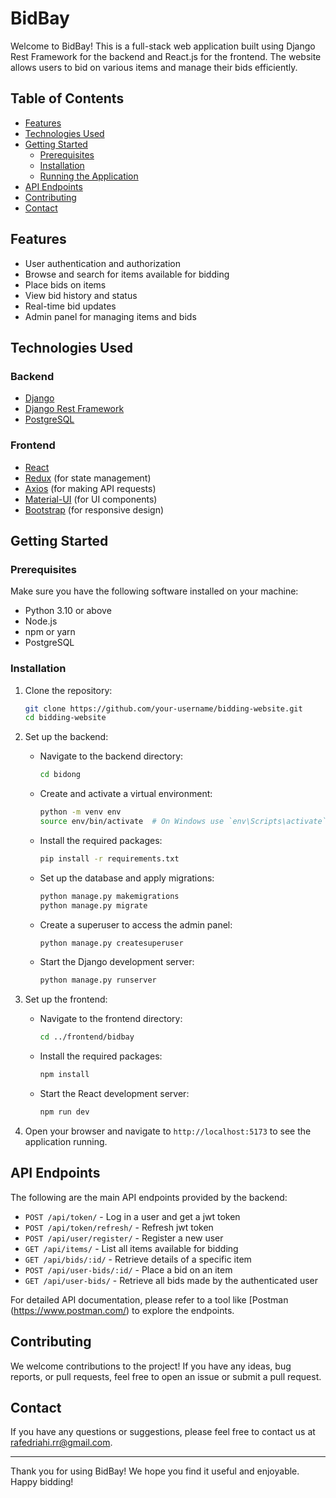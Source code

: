 # BidBay 

Welcome to BidBay! This is a full-stack web application built using Django Rest Framework for the backend and React.js for the frontend. The website allows users to bid on various items and manage their bids efficiently.

## Table of Contents

- [Features](#features)
- [Technologies Used](#technologies-used)
- [Getting Started](#getting-started)
  - [Prerequisites](#prerequisites)
  - [Installation](#installation)
  - [Running the Application](#running-the-application)
- [API Endpoints](#api-endpoints)
- [Contributing](#contributing)
- [Contact](#contact)

## Features

- User authentication and authorization
- Browse and search for items available for bidding
- Place bids on items
- View bid history and status
- Real-time bid updates
- Admin panel for managing items and bids

## Technologies Used

### Backend
- [Django](https://www.djangoproject.com/)
- [Django Rest Framework](https://www.django-rest-framework.org/)
- [PostgreSQL](https://www.postgresql.org/)

### Frontend
- [React](https://reactjs.org/)
- [Redux](https://redux.js.org/) (for state management)
- [Axios](https://axios-http.com/) (for making API requests)
- [Material-UI](https://material-ui.com/) (for UI components)
- [Bootstrap](https://getbootstrap.com/) (for responsive design)

## Getting Started

### Prerequisites

Make sure you have the following software installed on your machine:
- Python 3.10 or above
- Node.js
- npm or yarn
- PostgreSQL 

### Installation

1. Clone the repository:
    ```sh
    git clone https://github.com/your-username/bidding-website.git
    cd bidding-website
    ```

2. Set up the backend:
    - Navigate to the backend directory:
      ```sh
      cd bidong
      ```
    - Create and activate a virtual environment:
      ```sh
      python -m venv env
      source env/bin/activate  # On Windows use `env\Scripts\activate`
      ```
    - Install the required packages:
      ```sh
      pip install -r requirements.txt
      ```
    - Set up the database and apply migrations:
      ```sh
      python manage.py makemigrations
      python manage.py migrate
      ```
    - Create a superuser to access the admin panel:
      ```sh
      python manage.py createsuperuser
      ```
    - Start the Django development server:
      ```sh
      python manage.py runserver
      ```

3. Set up the frontend:
    - Navigate to the frontend directory:
      ```sh
      cd ../frontend/bidbay
      ```
    - Install the required packages:
      ```sh
      npm install
      ```
    - Start the React development server:
      ```sh
      npm run dev
      ```

4. Open your browser and navigate to `http://localhost:5173` to see the application running.

## API Endpoints

The following are the main API endpoints provided by the backend:

- `POST /api/token/` - Log in a user and get a jwt token
- `POST /api/token/refresh/` - Refresh jwt token
- `POST /api/user/register/` - Register a new user
- `GET /api/items/` - List all items available for bidding
- `GET /api/bids/:id/` - Retrieve details of a specific item
- `POST /api/user-bids/:id/` - Place a bid on an item
- `GET /api/user-bids/` - Retrieve all bids made by the authenticated user

For detailed API documentation, please refer to  a tool like [Postman (https://www.postman.com/) to explore the endpoints.

## Contributing

We welcome contributions to the project! If you have any ideas, bug reports, or pull requests, feel free to open an issue or submit a pull request.


## Contact

If you have any questions or suggestions, please feel free to contact us at [rafedriahi.rr@gmail.com](mailto:rafedriahi.rr@gmail.com).

---

Thank you for using BidBay! We hope you find it useful and enjoyable. Happy bidding!
